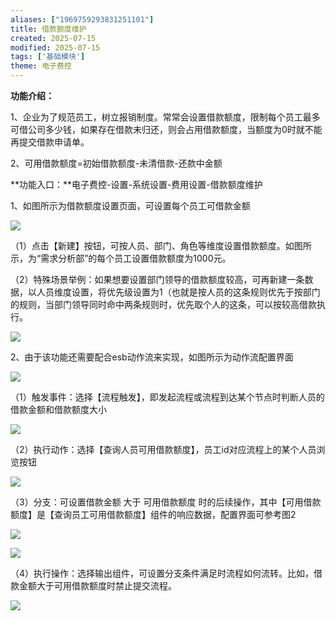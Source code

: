```yaml
---
aliases: ["1969759293831251101"]
title: 借款额度维护
created: 2025-07-15
modified: 2025-07-15
tags: ['基础模块']
theme: 电子费控
---
```


**功能介绍：**

1、企业为了规范员工，树立报销制度。常常会设置借款额度，限制每个员工最多可借公司多少钱，如果存在借款未归还，则会占用借款额度，当额度为0时就不能再提交借款申请单。

2、可用借款额度=初始借款额度-未清借款-还款中金额

**功能入口：**电子费控-设置-系统设置-费用设置-借款额度维护

1、如图所示为借款额度设置页面，可设置每个员工可借款金额

![](2512f34f45e7cef33edc177f81d7ba17.jpg)

（1）点击【新建】按钮，可按人员、部门、角色等维度设置借款额度。如图所示，为“需求分析部”的每个员工设置借款额度为1000元。

（2）特殊场景举例：如果想要设置部门领导的借款额度较高，可再新建一条数据，以人员维度设置，将优先级设置为1（也就是按人员的这条规则优先于按部门的规则，当部门领导同时命中两条规则时，优先取个人的这条，可以按较高借款执行。

![](2757ae79b78afa45b976e592caaa6421.jpg)

2、由于该功能还需要配合esb动作流来实现，如图所示为动作流配置界面

![](9c8d83323b4161e2e1f7ce4a0f8e1203.jpg)

（1）触发事件：选择【流程触发】，即发起流程或流程到达某个节点时判断人员的借款金额和借款额度大小

![](20c103e13db70bd8eab4fd033e6dcbad.jpg)

（2）执行动作：选择【查询人员可用借款额度】，员工id对应流程上的某个人员浏览按钮

![](7543e391ba0e05848011e21b674eaa6a.jpg)

（3）分支：可设置借款金额 大于 可用借款额度 时的后续操作，其中【可用借款额度】是【查询员工可用借款额度】组件的响应数据，配置界面可参考图2

![](9b110fab30dbbf97a4623f12b0ad7af7.jpg)

![](d88efa9faca47a1e9e9ad20e8f54f1cf.jpg)

（4）执行操作：选择输出组件，可设置分支条件满足时流程如何流转。比如，借款金额大于可用借款额度时禁止提交流程。

![](d2766fd5472f155e2a99a56954312f4e.jpg)